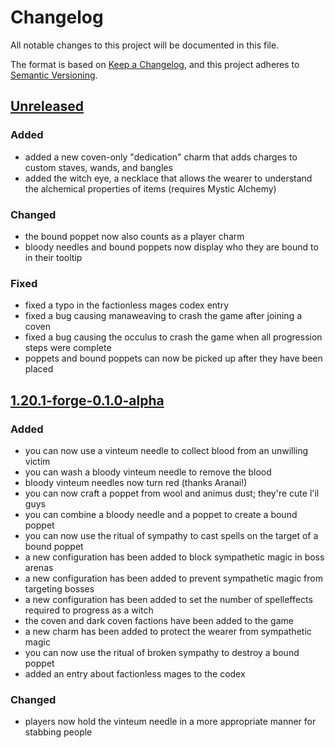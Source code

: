 # Changelog

All notable changes to this project will be documented in this file.

The format is based on [Keep a Changelog](https://keepachangelog.com/en/1.1.0/),
and this project adheres to [Semantic Versioning](https://semver.org/spec/v2.0.0.html).

## [Unreleased](https://github.com/SoSly/MNAWitchcraft/tree/1.20.1)

### Added
- added a new coven-only "dedication" charm that adds charges to custom staves, wands, and bangles
- added the witch eye, a necklace that allows the wearer to understand the alchemical properties of items (requires Mystic Alchemy)

### Changed
- the bound poppet now also counts as a player charm
- bloody needles and bound poppets now display who they are bound to in their tooltip 

### Fixed
- fixed a typo in the factionless mages codex entry
- fixed a bug causing manaweaving to crash the game after joining a coven
- fixed a bug causing the occulus to crash the game when all progression steps were complete
- poppets and bound poppets can now be picked up after they have been placed

## [1.20.1-forge-0.1.0-alpha](https://github.com/SoSly/MnAWitchcraft/releases/tag/1.20.1-forge-0.1.0-alpha)
### Added
- you can now use a vinteum needle to collect blood from an unwilling victim
- you can wash a bloody vinteum needle to remove the blood
- bloody vinteum needles now turn red (thanks Aranai!)
- you can now craft a poppet from wool and animus dust; they're cute l'il guys
- you can combine a bloody needle and a poppet to create a bound poppet
- you can now use the ritual of sympathy to cast spells on the target of a bound poppet
- a new configuration has been added to block sympathetic magic in boss arenas
- a new configuration has been added to prevent sympathetic magic from targeting bosses
- a new configuration has been added to set the number of spelleffects required to progress as a witch
- the coven and dark coven factions have been added to the game
- a new charm has been added to protect the wearer from sympathetic magic
- you can now use the ritual of broken sympathy to destroy a bound poppet
- added an entry about factionless mages to the codex

### Changed
- players now hold the vinteum needle in a more appropriate manner for stabbing people
